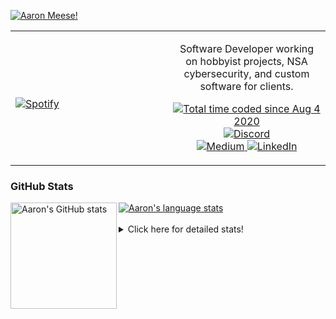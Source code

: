 [![Aaron Meese!](https://user-images.githubusercontent.com/17814535/88975338-a2aabf00-d27f-11ea-963f-8a19608716b4.png)](https://github.com/ajmeese7/readme-ascii "README ASCII")

<!-- Modified from project here: https://github.com/novatorem/novatorem -->
<table width="100%"> 
  <tr>
  <td width="50%">
      
&nbsp; <br> [![Spotify](https://ajmeese7.vercel.app/api/spotify)](https://open.spotify.com/user/ajmeese)

  </td>
  <td width="50%">
    <p align="center">
    Software Developer working on hobbyist projects, NSA cybersecurity, and custom software for clients.
    </p>
    <p align="center">
      <a href="https://wakatime.com/@f726891d-3b02-46cd-9b60-e8c59f9e2b14">
        <img src="https://wakatime.com/badge/user/f726891d-3b02-46cd-9b60-e8c59f9e2b14.svg" alt="Total time coded since Aug 4 2020" title="WakaTime" />
      </a>
      <a href="http://link.aaronmeese.com/discord">
        <img src="https://img.shields.io/badge/discord-ajmeese7%234835-369?style=flat-square&logo=discord&logoColor=white&color=purple" alt="Discord" title="Discord">
      </a>
      <br />
      <a href="https://link.aaronmeese.com/medium">
        <img src="https://img.shields.io/badge/medium-ajmeese7-1DB954?style=flat-square&logo=medium&logoColor=white" alt="Medium" title="Medium">
      </a>
      <a href="https://link.aaronmeese.com/linkedin">
        <img src="https://img.shields.io/badge/linkedIn-aaronmeese-1DB954?style=flat-square&logo=linkedin&logoColor=white&color=blue" alt="LinkedIn" title="LinkedIn">
      </a>
    </p>
  </td>

</table>

[//]: <> (The `&nbsp;` is to have Aphelion take up more space)

### GitHub Stats ###

<a href="https://profile-summary-for-github.com/user/ajmeese7">
  <img align="left" height="170px" src="https://github-readme-stats.vercel.app/api?username=ajmeese7&show_icons=true&line_height=27&count_private=true" alt="Aaron's GitHub stats"/>
  <img src="https://github-readme-stats.vercel.app/api/top-langs/?username=ajmeese7&hide_langs_below=5&layout=compact" alt="Aaron's language stats"/>
</a>

<br />
<br />
<details>
<summary>Click here for detailed stats!</summary>

### :zap: Recent Activity
<!--START_SECTION:activity-->
1. 🗣 Commented on [#40](https://github.com/os-js/osjs-gui/issues/40) in [os-js/osjs-gui](https://github.com/os-js/osjs-gui)
2. 🗣 Commented on [#1845](https://github.com/HabitRPG/habitica-android/issues/1845) in [HabitRPG/habitica-android](https://github.com/HabitRPG/habitica-android)
3. 🗣 Commented on [#68](https://github.com/os-js/osjs-server/issues/68) in [os-js/osjs-server](https://github.com/os-js/osjs-server)
4. 🗣 Commented on [#97](https://github.com/meese-enterprises/meeseOS/issues/97) in [meese-enterprises/meeseOS](https://github.com/meese-enterprises/meeseOS)
5. 🗣 Commented on [#68](https://github.com/os-js/osjs-server/issues/68) in [os-js/osjs-server](https://github.com/os-js/osjs-server)
<!--END_SECTION:activity-->

### 🧐 Waka Stats
<!--START_SECTION:waka-->
![Code Time](http://img.shields.io/badge/Code%20Time-1%2C227%20hrs%2059%20mins-blue)

**🐱 My GitHub Data** 

> 🏆 1,080 Contributions in the Year 2022
 > 
> 📦 197.4 kB Used in GitHub's Storage 
 > 
> 💼 Opted to Hire
 > 
> 📜 80 Public Repositories 
 > 
> 🔑 29 Private Repositories  
 > 
**I'm an Early 🐤** 

```text
🌞 Morning    174 commits    █████░░░░░░░░░░░░░░░░░░░░   20.99% 
🌆 Daytime    310 commits    █████████░░░░░░░░░░░░░░░░   37.39% 
🌃 Evening    334 commits    ██████████░░░░░░░░░░░░░░░   40.29% 
🌙 Night      11 commits     ░░░░░░░░░░░░░░░░░░░░░░░░░   1.33%

```
📅 **I'm Most Productive on Sunday** 

```text
Monday       126 commits    ███░░░░░░░░░░░░░░░░░░░░░░   15.2% 
Tuesday      133 commits    ████░░░░░░░░░░░░░░░░░░░░░   16.04% 
Wednesday    87 commits     ██░░░░░░░░░░░░░░░░░░░░░░░   10.49% 
Thursday     119 commits    ███░░░░░░░░░░░░░░░░░░░░░░   14.35% 
Friday       87 commits     ██░░░░░░░░░░░░░░░░░░░░░░░   10.49% 
Saturday     120 commits    ███░░░░░░░░░░░░░░░░░░░░░░   14.48% 
Sunday       157 commits    ████░░░░░░░░░░░░░░░░░░░░░   18.94%

```


📊 **This Week I Spent My Time On** 

```text
⌚︎ Time Zone: America/New_York

💬 Programming Languages: 
JavaScript               7 hrs 41 mins       █████████████████░░░░░░░░   67.92% 
Python                   1 hr                ██░░░░░░░░░░░░░░░░░░░░░░░   8.88% 
Markdown                 55 mins             ██░░░░░░░░░░░░░░░░░░░░░░░   8.17% 
YAML                     45 mins             █░░░░░░░░░░░░░░░░░░░░░░░░   6.7% 
JSON                     23 mins             ░░░░░░░░░░░░░░░░░░░░░░░░░   3.44%

🐱‍💻 Projects: 
aaronmeese.com           7 hrs 40 mins       █████████████████░░░░░░░░   67.81% 
dotenv-json              55 mins             ██░░░░░░░░░░░░░░░░░░░░░░░   8.15% 
medium-highlight-export  44 mins             █░░░░░░░░░░░░░░░░░░░░░░░░   6.58% 
vault                    43 mins             █░░░░░░░░░░░░░░░░░░░░░░░░   6.47% 
osjs-server              25 mins             █░░░░░░░░░░░░░░░░░░░░░░░░   3.71%

```

**I Mostly Code in JavaScript** 

```text
JavaScript               32 repos            ████████████░░░░░░░░░░░░░   47.76% 
HTML                     9 repos             ███░░░░░░░░░░░░░░░░░░░░░░   13.43% 
Python                   6 repos             ██░░░░░░░░░░░░░░░░░░░░░░░   8.96% 
Java                     4 repos             █░░░░░░░░░░░░░░░░░░░░░░░░   5.97% 
CSS                      3 repos             █░░░░░░░░░░░░░░░░░░░░░░░░   4.48%

```



 Last Updated on 30/08/2022 16:03:33 UTC
<!--END_SECTION:waka-->
</details>
